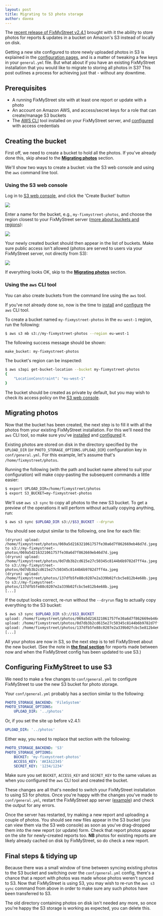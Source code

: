 ```yaml
---
layout: post
title: Migrating to S3 photo storage
author: davea
---
```


The [recent release of FixMyStreet v2.4.1](/2018/10/01/v2.4.1/) brought with
it the ability to store photos for reports & updates in a bucket on Amazon's
S3 instead of locally on disk.

Getting a new site configured to store newly uploaded photos in S3 is explained
in the [configuration pages](/customising/config/#photo_storage_backend), and
is a matter of tweaking a few keys in your `general.yml` file. But what about
if you have an existing FixMyStreet installation that you would like to
migrate to storing all photos in S3? This post outlines a process for
achieving just that - without any downtime.


## Prerequisites

 - A running FixMyStreet site with at least one report or update with a photo
 - An account on Amazon AWS, and access/secret keys for a role that can create/manage S3 buckets
 - The [AWS CLI](https://aws.amazon.com/cli/) tool installed on your FixMyStreet server, and [configured](https://docs.aws.amazon.com/cli/latest/userguide/cli-chap-getting-started.html) with access credentials


## Creating the bucket

First off, we need to create a bucket to hold all the photos. If you've already done this, skip ahead to the **[Migrating photos](#migrating-photos)** section.

We'll show two ways to create a bucket: via the S3 web console and using the `aws` command line tool.

### Using the S3 web console

Log in to [S3 web console](https://s3.console.aws.amazon.com/s3/home), and click the 'Create Bucket' button

![](/assets/posts/s3-migration-create-bucket.png)

Enter a name for the bucket, e.g., `my-fixmystreet-photos`, and choose the region closest to your FixMyStreet server ([more about buckets and regions](https://docs.aws.amazon.com/AmazonS3/latest/dev/UsingBucket.html)):

![](/assets/posts/s3-migration-bucket-details.png)

Your newly created bucket should then appear in the list of buckets. Make sure public access isn't allowed (photos are served to users via your FixMyStreet server, not directly from S3):

![](/assets/posts/s3-migration-bucket-private.png)

If everything looks OK, skip to the **[Migrating photos](#migrating-photos)** section.

### Using the `aws` CLI tool

You can also create buckets from the command line using the `aws` tool.

If you've not already done so, now is the time to [install](https://aws.amazon.com/cli/) and [configure](https://docs.aws.amazon.com/cli/latest/userguide/cli-chap-getting-started.html) the `aws` CLI tool.

To create a bucket named `my-fixmystreet-photos` in the `eu-west-1` region, run the following:

```bash
$ aws s3 mb s3://my-fixmystreet-photos --region eu-west-1
```

The following success message should be shown:

```
make_bucket: my-fixmystreet-photos
```

The bucket's region can be inspected:

```bash
$ aws s3api get-bucket-location --bucket my-fixmystreet-photos
{
    "LocationConstraint": "eu-west-1"
}
```

The bucket should be created as private by default, but you may wish to check its access policy
on the [S3 web console](https://s3.console.aws.amazon.com/s3/home).


## Migrating photos

Now that the bucket has been created, the next step is to fill it with all the photos
from your existing FixMyStreet installation. For this we'll need the `aws` CLI tool,
so make sure you've [installed](https://aws.amazon.com/cli/) and [configured](https://docs.aws.amazon.com/cli/latest/userguide/cli-chap-getting-started.html) it.

Existing photos are stored on disk in the directory specified by the `UPLOAD_DIR`
(or `PHOTO_STORAGE_OPTIONS.UPLOAD_DIR`) configuration key in `conf/general.yml`.
For this example, let's assume that's `/home/fixmystreet/photos`.

Running the following (with the path and bucket name altered to suit your configuration)
will make copy-pasting the subsequent commands a little easier:

```bash
$ export UPLOAD_DIR=/home/fixmystreet/photos
$ export S3_BUCKET=my-fixmystreet-photos
```

We'll use `aws s3 sync` to copy all photos to the new S3 bucket. To get a preview of
the operations it will perform without actually copying anything, run:

```bash
$ aws s3 sync $UPLOAD_DIR s3://$S3_BUCKET --dryrun
```

You should see output similar to the following, one line for each file:

```
(dryrun) upload: /home/fixmystreet/photos/069a5d216321061757fe30a6d7f862669eb46d7d.jpeg to s3://my-fixmystreet-photos/069a5d216321061757fe30a6d7f862669eb46d7d.jpeg
(dryrun) upload: /home/fixmystreet/photos/0d7db3b2cd615e27c50345c8144b6b9782d7ff4a.jpeg to s3://my-fixmystreet-photos/0d7db3b2cd615e27c50345c8144b6b9782d7ff4a.jpeg
(dryrun) upload: /home/fixmystreet/photos/137dfb5fe88c0207e2a339b02fcbc5e812b4e68b.jpeg to s3://my-fixmystreet-photos/137dfb5fe88c0207e2a339b02fcbc5e812b4e68b.jpeg
[...]
```

If the output looks correct, re-run without the `--dryrun` flag to actually copy
everything to the S3 bucket:

```bash
$ aws s3 sync $UPLOAD_DIR s3://$S3_BUCKET
upload: /home/fixmystreet/photos/069a5d216321061757fe30a6d7f862669eb46d7d.jpeg to s3://my-fixmystreet-photos/069a5d216321061757fe30a6d7f862669eb46d7d.jpeg
upload: /home/fixmystreet/photos/0d7db3b2cd615e27c50345c8144b6b9782d7ff4a.jpeg to s3://my-fixmystreet-photos/0d7db3b2cd615e27c50345c8144b6b9782d7ff4a.jpeg
upload: /home/fixmystreet/photos/137dfb5fe88c0207e2a339b02fcbc5e812b4e68b.jpeg to s3://my-fixmystreet-photos/137dfb5fe88c0207e2a339b02fcbc5e812b4e68b.jpeg
[...]
```

All your photos are now in S3, so the next step is to tell FixMyStreet about the new bucket.
(See the note in **[the final section](#final-steps--tidying-up)** for reports made between now
and when the FixMyStreet config has been updated to use S3.)


## Configuring FixMyStreet to use S3

We need to make a few changes to `conf/general.yml` to configure FixMyStreet to
use the new S3 bucket for photo storage.

Your `conf/general.yml` probably has a section similar to the following:

```yaml
PHOTO_STORAGE_BACKEND: 'FileSystem'
PHOTO_STORAGE_OPTIONS:
    UPLOAD_DIR: '../photos'
```

Or, if you set the site up before v2.4.1:

```yaml
UPLOAD_DIR: '../photos'
```

Either way, you need to replace that section with the following:

```yaml
PHOTO_STORAGE_BACKEND: 'S3'
PHOTO_STORAGE_OPTIONS:
    BUCKET: 'my-fixmystreet-photos'
    ACCESS_KEY: 'AKIA12345'
    SECRET_KEY: '1234/1234'
```

Make sure you set `BUCKET`, `ACCESS_KEY` and `SECRET_KEY` to the same values
as when you configured the `aws` CLI tool and created the bucket.

These changes are all that's needed to switch your FixMyStreet installation to using
S3 for photos. Once you're happy with the changes you've made to `conf/general.yml`,
restart the FixMyStreet app server ([example](/updating/#restart-the-server)) and
check the output for any errors.

Once the server has restarted, try making a new report and uploading a couple of photos.
You should see new files appear in the S3 bucket (you can view them via the S3 web console)
as soon as you've drag-dropped them into the new report (or update) form. Check that report
photos appear on the site for newly-created reports too. **NB** photos for existing reports
are likely already cached on disk by FixMyStreet, so do check a new report.


## Final steps & tidying up

Because there was a small window of time between syncing existing photos to the S3 bucket
and switching over the `conf/general.yml` config, there's a chance that a report with
photos was made whose photos weren't synced to S3.
Now that FixMyStreet is using S3, you may wish to re-run the `aws s3 sync` command from above
in order to make sure any such photos have been transferred to S3.

The old directory containing photos on disk isn't needed any more, so once you're happy
the S3 storage is working as expected, you can delete this.
